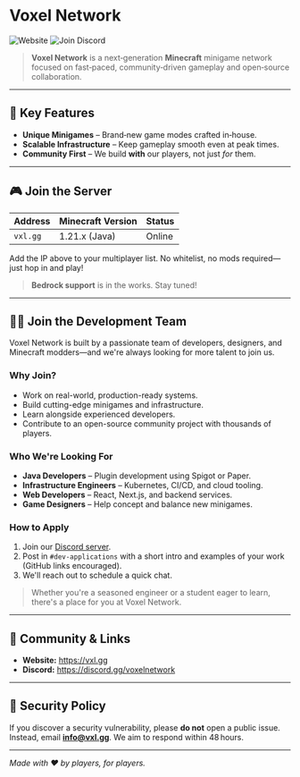 # Voxel Network

![Website](https://img.shields.io/website?url=https%3A%2F%2Fvxl.gg)
![Join Discord](https://img.shields.io/discord/000000000000000000?label=Discord) <!-- Update with real server ID -->

> **Voxel Network** is a next‑generation **Minecraft** minigame network focused on fast‑paced, community‑driven gameplay and open‑source collaboration.

---

## 🌟 Key Features

- **Unique Minigames** – Brand‑new game modes crafted in‑house.
- **Scalable Infrastructure** – Keep gameplay smooth even at peak times.
- **Community First** – We build **with** our players, not just *for* them.

---

## 🎮 Join the Server

| Address  | Minecraft Version | Status |
|----------|-------------------|--------|
| `vxl.gg` | 1.21.x (Java)     | Online |

Add the IP above to your multiplayer list. No whitelist, no mods required—just hop in and play!

> **Bedrock support** is in the works. Stay tuned!

---

## 🧑‍💻 Join the Development Team

Voxel Network is built by a passionate team of developers, designers, and Minecraft modders—and we're always looking for more talent to join us.

### Why Join?

- Work on real-world, production-ready systems.
- Build cutting-edge minigames and infrastructure.
- Learn alongside experienced developers.
- Contribute to an open-source community project with thousands of players.

### Who We're Looking For

- **Java Developers** – Plugin development using Spigot or Paper.
- **Infrastructure Engineers** – Kubernetes, CI/CD, and cloud tooling.
- **Web Developers** – React, Next.js, and backend services.
- **Game Designers** – Help concept and balance new minigames.

### How to Apply

1. Join our [Discord server](https://discord.gg/voxelnetwork).
2. Post in `#dev-applications` with a short intro and examples of your work (GitHub links encouraged).
3. We'll reach out to schedule a quick chat.

> Whether you're a seasoned engineer or a student eager to learn, there's a place for you at Voxel Network.

---

## 📣 Community & Links

- **Website:** <https://vxl.gg>
- **Discord:** <https://discord.gg/voxelnetwork> <!-- Replace with actual invite -->

---

## 🔐 Security Policy

If you discover a security vulnerability, please **do not** open a public issue. Instead, email **info@vxl.gg**. We aim to respond within 48 hours.

---

*Made with ❤️ by players, for players.*

